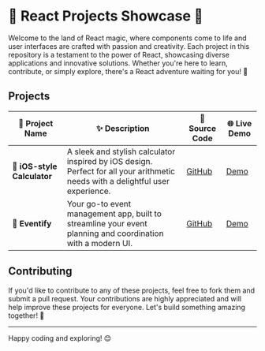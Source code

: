 # 🎨 React Projects Showcase 🌈

Welcome to the land of React magic, where components come to life and user interfaces are crafted with passion and creativity. Each project in this repository is a testament to the power of React, showcasing diverse applications and innovative solutions. Whether you're here to learn, contribute, or simply explore, there's a React adventure waiting for you! 🚀

## Projects

| 🌟 Project Name | ✨ Description | 🔗 Source Code | 🌐 Live Demo |
|-----------------|----------------|----------------|--------------|
| 🧮 **iOS-style Calculator** | A sleek and stylish calculator inspired by iOS design. Perfect for all your arithmetic needs with a delightful user experience. | [GitHub](https://github.com/Yumna0019/iOS-Style-Calculator) | [Demo](https://ios-style-calc.netlify.app/) |
| 📅 **Eventify** | Your go-to event management app, built to streamline your event planning and coordination with a modern UI. | [GitHub](https://github.com/Yumna0019/Eventify) | [Demo](https://eventify-client.netlify.app/home) |


## Contributing

If you'd like to contribute to any of these projects, feel free to fork them and submit a pull request. Your contributions are highly appreciated and will help improve these projects for everyone. Let's build something amazing together! 🚀

---
Happy coding and exploring! 😊

